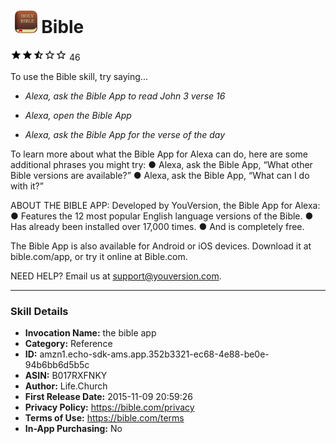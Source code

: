 # &nbsp;<img src="app_icon" alt="Bible icon" width="36"> Bible
![2.4 stars](../../../images/ic_star_black_18dp_1x.png)![2.4 stars](../../../images/ic_star_black_18dp_1x.png)![2.4 stars](../../../images/ic_star_half_black_18dp_1x.png)![2.4 stars](../../../images/ic_star_border_black_18dp_1x.png)![2.4 stars](../../../images/ic_star_border_black_18dp_1x.png) 46

To use the Bible skill, try saying...

* *Alexa, ask the Bible App to read John 3 verse 16*

* *Alexa, open the Bible App*

* *Alexa, ask the Bible App for the verse of the day*

To learn more about what the Bible App for Alexa can do, here are some additional phrases you might try:
 ● Alexa, ask the Bible App, “What other Bible versions are available?”
 ● Alexa, ask the Bible App, “What can I do with it?” 

ABOUT THE BIBLE APP: 
Developed by YouVersion, the Bible App for Alexa:
 ● Features the 12 most popular English language versions of the Bible.
 ● Has already been installed over 17,000 times.
 ● And is completely free. 

The Bible App is also available for Android or iOS devices. 
Download it at bible.com/app, or try it online at Bible.com. 

NEED HELP? 
Email us at support@youversion.com.

***

### Skill Details

* **Invocation Name:** the bible app
* **Category:** Reference
* **ID:** amzn1.echo-sdk-ams.app.352b3321-ec68-4e88-be0e-94b6bb6d5b5c
* **ASIN:** B017RXFNKY
* **Author:** Life.Church
* **First Release Date:** 2015-11-09 20:59:26
* **Privacy Policy:** https://bible.com/privacy
* **Terms of Use:** https://bible.com/terms
* **In-App Purchasing:** No
